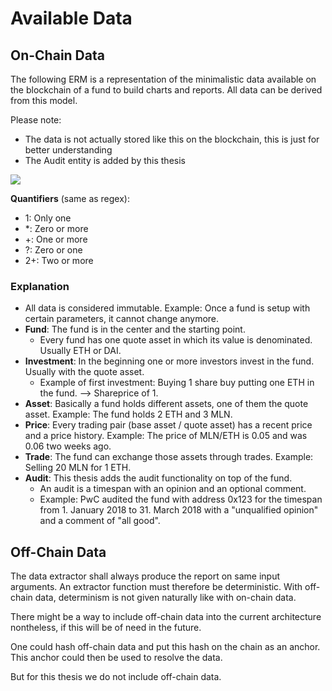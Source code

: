 # Available Data

## On-Chain Data

The following ERM is a representation of the minimalistic data available on the blockchain of a fund to build charts and reports. All data can be derived from this model.

Please note:

- The data is not actually stored like this on the blockchain, this is just for better understanding
- The Audit entity is added by this thesis

![](/assets/Melon-DB-ERM.drawio.png)

**Quantifiers** (same as regex):

- 1: Only one
- \*: Zero or more
- +: One or more
- ?: Zero or one
- 2+: Two or more

### Explanation

- All data is considered immutable. Example: Once a fund is setup with certain parameters, it cannot change anymore.
- **Fund**: The fund is in the center and the starting point.
  - Every fund has one quote asset in which its value is denominated. Usually ETH or DAI.
- **Investment**: In the beginning one or more investors invest in the fund. Usually with the quote asset.
  - Example of first investment: Buying 1 share buy putting one ETH in the fund. --> Shareprice of 1.
- **Asset**: Basically a fund holds different assets, one of them the quote asset. Example: The fund holds 2 ETH and 3 MLN.
- **Price**: Every trading pair (base asset / quote asset) has a recent price and a price history. Example: The price of MLN/ETH is 0.05 and was 0.06 two weeks ago.
- **Trade**: The fund can exchange those assets through trades. Example: Selling 20 MLN for 1 ETH.
- **Audit**: This thesis adds the audit functionality on top of the fund.
  - An audit is a timespan with an opinion and an optional comment.
  - Example: PwC audited the fund with address 0x123 for the timespan from 1. January 2018 to 31. March 2018 with a "unqualified opinion" and a comment of "all good".

## Off-Chain Data

The data extractor shall always produce the report on same input arguments. An extractor function must therefore be deterministic. With off-chain data, determinism is not given naturally like with on-chain data.

There might be a way to include off-chain data into the current architecture nontheless, if this will be of need in the future.

One could hash off-chain data and put this hash on the chain as an anchor. This anchor could then be used to resolve the data.

But for this thesis we do not include off-chain data.

